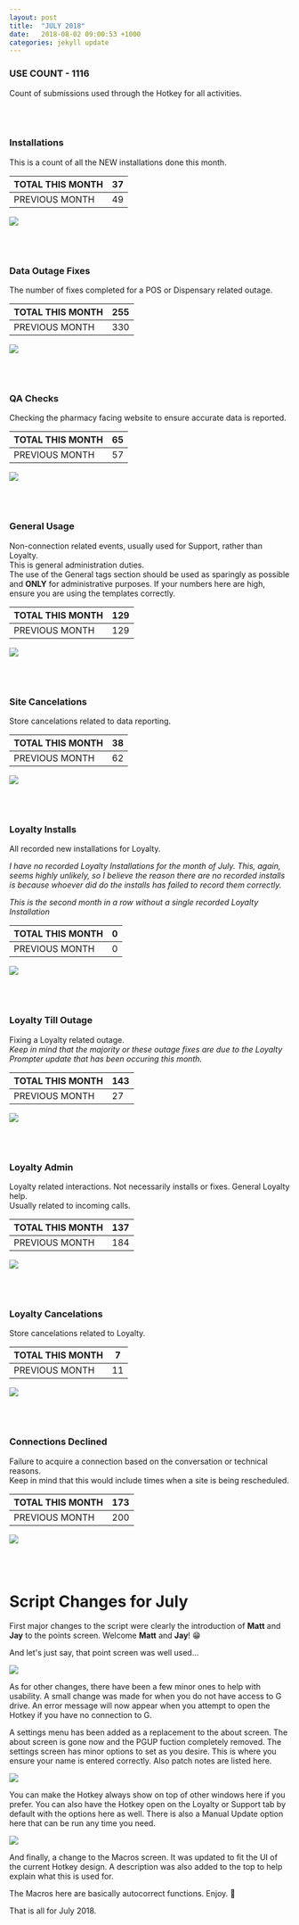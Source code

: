 ```yaml
---
layout: post
title:  "JULY 2018"
date:   2018-08-02 09:00:53 +1000
categories: jekyll update
---
```


### USE COUNT - 1116
Count of submissions used through the Hotkey for all activities.

<br/>
<br/>

### Installations
This is a count of all the NEW installations done this month.


| TOTAL THIS MONTH  | 37 |
| --- | --- |
| PREVIOUS MONTH  | 49 |

![](/images/08july2018/install.png)  

<br/>
<br/>

### Data Outage Fixes
The number of fixes completed for a POS or Dispensary related outage.

| TOTAL THIS MONTH  | 255 |
| --- | --- |
| PREVIOUS MONTH  | 330 |

![](/images/08july2018/dataout.png)  

<br/>
<br/>

### QA Checks
Checking the pharmacy facing website to ensure accurate data is reported.

| TOTAL THIS MONTH  | 65 |
| --- | --- |
| PREVIOUS MONTH  | 57 |

![](/images/08july2018/qa.png)  

<br/>
<br/>

### General Usage
Non-connection related events, usually used for Support, rather than Loyalty.<br>This is general administration duties.<br>The use of the General tags section should be used as sparingly as possible and **ONLY** for administrative purposes. If your numbers here are high, ensure you are using the templates correctly.

| TOTAL THIS MONTH  | 129 |
| --- | --- |
| PREVIOUS MONTH  | 129 |

![](/images/08july2018/general.png)  

<br/>
<br/>

### Site Cancelations
Store cancelations related to data reporting.

| TOTAL THIS MONTH  | 38 |
| --- | --- |
| PREVIOUS MONTH  | 62 |

![](/images/08july2018/cancel.png)  

<br/>
<br/>

### Loyalty Installs 
All recorded new installations for Loyalty.

*I have no recorded Loyalty Installations for the month of July. This, again, seems highly unlikely, so I believe the reason there are no recorded installs is because whoever did do the installs has failed to record them correctly.*

*This is the second month in a row without a single recorded Loyalty Installation*

| TOTAL THIS MONTH  | 0 |
| --- | --- |
| PREVIOUS MONTH  | 0 |

![](/images/08july2018/loy-in.png)

<br/>
<br/>

### Loyalty Till Outage
Fixing a Loyalty related outage.<br/>
*Keep in mind that the majority or these outage fixes are due to the Loyalty Prompter update that has been occuring this month.*

| TOTAL THIS MONTH  | 143 |
| --- | --- |
| PREVIOUS MONTH  | 27 |

![](/images/08july2018/loy-tillconfig.png) 

<br/>
<br/>

### Loyalty Admin
Loyalty related interactions. Not necessarily installs or fixes. General Loyalty help.<br/>Usually related to incoming calls.

| TOTAL THIS MONTH  | 137 |
| --- | --- |
| PREVIOUS MONTH  | 184 |

![](/images/08july2018/loy-admin.png)  

<br/>
<br/>

### Loyalty Cancelations
Store cancelations related to Loyalty.

| TOTAL THIS MONTH  | 7 |
| --- | --- |
| PREVIOUS MONTH  | 11 |

![](/images/08july2018/loy-cancel.png)  

<br/>
<br/>

### Connections Declined
Failure to acquire a connection based on the conversation or technical reasons.<br/>Keep in mind that this would include times when a site is being rescheduled.

| TOTAL THIS MONTH  | 173 |
| --- | --- |
| PREVIOUS MONTH  | 200 |

![](/images/08july2018/knockback.png)  

<br/>
<br/>

# Script Changes for July

First major changes to the script were clearly the introduction of **Matt** and **Jay** to the points screen. Welcome **Matt** and **Jay**! 😁

And let's just say, that point screen was well used...

![](/images/08july2018/change0.png)

As for other changes, there have been a few minor ones to help with usability. A small change was made for when you do not have access to G drive. An error message will now appear when you attempt to open the Hotkey if you have no connection to G.

A settings menu has been added as a replacement to the about screen. The about screen is gone now and the PGUP fuction completely removed. The settings screen has minor options to set as you desire. This is where you ensure your name is entered correctly. Also patch notes are listed here.

![](/images/08july2018/change1.png)

You can make the Hotkey always show on top of other windows here if you prefer. You can also have the Hotkey open on the Loyalty or Support tab by default with the options here as well. There is also a Manual Update option here that can be run any time you need.

![](/images/08july2018/change2.png)

And finally, a change to the Macros screen. It was updated to fit the UI of the current Hotkey design. A description was also added to the top to help explain what this is used for. 

The Macros here are basically autocorrect functions. Enjoy. 🎉

That is all for July 2018.